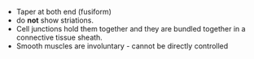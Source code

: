 
- Taper at both end (fusiform)
- do **not** show striations.
- Cell junctions hold them together and they are bundled together in a connective tissue sheath.
- Smooth muscles are involuntary - cannot be directly controlled
